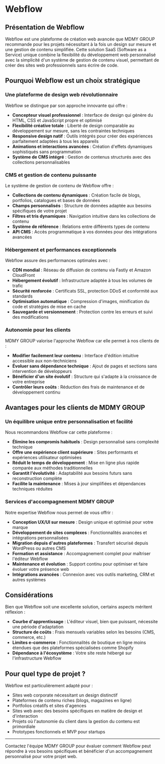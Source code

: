 # Webflow

## Présentation de Webflow

Webflow est une plateforme de création web avancée que MDMY GROUP recommande pour les projets nécessitant à la fois un design sur mesure et une gestion de contenu simplifiée. Cette solution SaaS (Software as a Service) unique combine la flexibilité du développement web personnalisé avec la simplicité d'un système de gestion de contenu visuel, permettant de créer des sites web professionnels sans écrire de code.

## Pourquoi Webflow est un choix stratégique

### Une plateforme de design web révolutionnaire

Webflow se distingue par son approche innovante qui offre :

- **Concepteur visuel professionnel** : Interface de design qui génère du HTML, CSS et JavaScript propre et optimisé
- **Flexibilité créative totale** : Liberté de design comparable au développement sur mesure, sans les contraintes techniques
- **Responsive design natif** : Outils intégrés pour créer des expériences parfaitement adaptées à tous les appareils
- **Animations et interactions avancées** : Création d'effets dynamiques sophistiqués sans programmation
- **Système de CMS intégré** : Gestion de contenus structurés avec des collections personnalisables

### CMS et gestion de contenu puissante

Le système de gestion de contenu de Webflow offre :

- **Collections de contenu dynamiques** : Création facile de blogs, portfolios, catalogues et bases de données
- **Champs personnalisés** : Structure de données adaptée aux besoins spécifiques de votre projet
- **Filtres et tris dynamiques** : Navigation intuitive dans les collections de contenu
- **Système de référence** : Relations entre différents types de contenu
- **API CMS** : Accès programmatique à vos données pour des intégrations avancées

### Hébergement et performances exceptionnels

Webflow assure des performances optimales avec :

- **CDN mondial** : Réseau de diffusion de contenu via Fastly et Amazon CloudFront
- **Hébergement évolutif** : Infrastructure adaptée à tous les volumes de trafic
- **Sécurité renforcée** : Certificats SSL, protection DDoS et conformité aux standards
- **Optimisation automatique** : Compression d'images, minification du code et stratégies de mise en cache
- **Sauvegarde et versionnement** : Protection contre les erreurs et suivi des modifications

### Autonomie pour les clients

MDMY GROUP valorise l'approche Webflow car elle permet à nos clients de :

- **Modifier facilement leur contenu** : Interface d'édition intuitive accessible aux non-techniciens
- **Évoluer sans dépendance technique** : Ajout de pages et sections sans intervention de développeurs
- **Bénéficier d'un site évolutif** : Structure qui s'adapte à la croissance de votre entreprise
- **Contrôler leurs coûts** : Réduction des frais de maintenance et de développement continu

## Avantages pour les clients de MDMY GROUP

### Un équilibre unique entre personnalisation et facilité

Nous recommandons Webflow car cette plateforme :

- **Élimine les compromis habituels** : Design personnalisé sans complexité technique
- **Offre une expérience client supérieure** : Sites performants et expériences utilisateur optimisées
- **Réduit le temps de développement** : Mise en ligne plus rapide comparée aux méthodes traditionnelles
- **Garantit l'évolutivité** : Adaptabilité aux besoins futurs sans reconstruction complète
- **Facilite la maintenance** : Mises à jour simplifiées et dépendances techniques réduites

### Services d'accompagnement MDMY GROUP

Notre expertise Webflow nous permet de vous offrir :

- **Conception UX/UI sur mesure** : Design unique et optimisé pour votre marque
- **Développement de sites complexes** : Fonctionnalités avancées et intégrations personnalisées
- **Migration depuis d'autres plateformes** : Transfert sécurisé depuis WordPress ou autres CMS
- **Formation et assistance** : Accompagnement complet pour maîtriser l'éditeur Webflow
- **Maintenance et évolution** : Support continu pour optimiser et faire évoluer votre présence web
- **Intégrations avancées** : Connexion avec vos outils marketing, CRM et autres systèmes

## Considérations

Bien que Webflow soit une excellente solution, certains aspects méritent réflexion :

- **Courbe d'apprentissage** : L'éditeur visuel, bien que puissant, nécessite une période d'adaptation
- **Structure de coûts** : Frais mensuels variables selon les besoins (CMS, commerce, etc.)
- **Limites e-commerce** : Fonctionnalités de boutique en ligne moins étendues que des plateformes spécialisées comme Shopify
- **Dépendance à l'écosystème** : Votre site reste hébergé sur l'infrastructure Webflow

## Pour quel type de projet ?

Webflow est particulièrement adapté pour :

- Sites web corporate nécessitant un design distinctif
- Plateformes de contenu riches (blogs, magazines en ligne)
- Portfolios créatifs et sites d'agences
- Sites web avec des besoins spécifiques en matière de design et d'interaction
- Projets où l'autonomie du client dans la gestion du contenu est primordiale
- Prototypes fonctionnels et MVP pour startups

---

Contactez l'équipe MDMY GROUP pour évaluer comment Webflow peut répondre à vos besoins spécifiques et bénéficier d'un accompagnement personnalisé pour votre projet web.